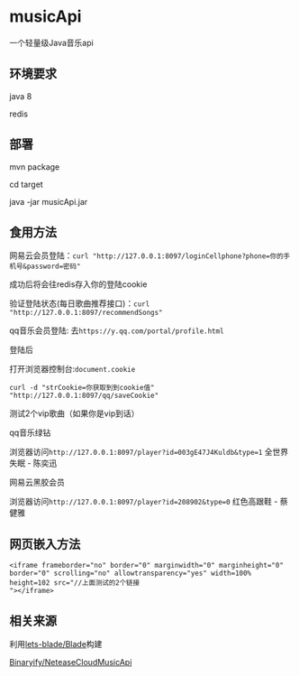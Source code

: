 # musicApi

一个轻量级Java音乐api

## 环境要求

java 8

redis 

## 部署

mvn package

cd target

java -jar musicApi.jar

## 食用方法
网易云会员登陆：`curl "http://127.0.0.1:8097/loginCellphone?phone=你的手机号&password=密码"`

成功后将会往redis存入你的登陆cookie

验证登陆状态(每日歌曲推荐接口)：`curl "http://127.0.0.1:8097/recommendSongs"`

qq音乐会员登陆: 去`https://y.qq.com/portal/profile.html`

登陆后

打开浏览器控制台:`document.cookie`

`curl -d "strCookie=你获取到到cookie值" "http://127.0.0.1:8097/qq/saveCookie"`

测试2个vip歌曲（如果你是vip到话）

qq音乐绿钻

浏览器访问`http://127.0.0.1:8097/player?id=003gE47J4Kuldb&type=1` 全世界失眠 - 陈奕迅

网易云黑胶会员

浏览器访问`http://127.0.0.1:8097/player?id=208902&type=0` 红色高跟鞋 - 蔡健雅

## 网页嵌入方法

```
<iframe frameborder="no" border="0" marginwidth="0" marginheight="0" border="0" scrolling="no" allowtransparency="yes" width=100% height=102 src="//上面测试的2个链接
"></iframe>
```

## 相关来源

利用[lets-blade/Blade](https://github.com/lets-blade/blade)构建


[Binaryify/NeteaseCloudMusicApi](https://github.com/Binaryify/NeteaseCloudMusicApi)



